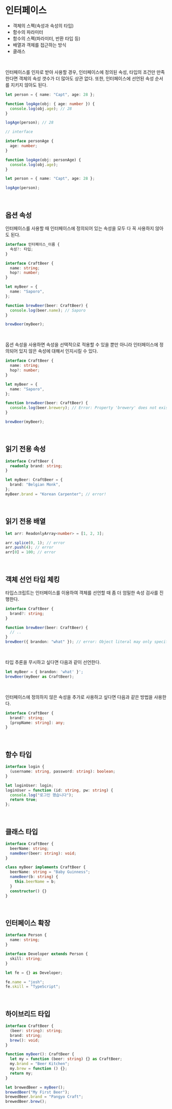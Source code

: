 # 인터페이스

- 객체의 스펙(속성과 속성의 타입)
- 함수의 파라미터
- 함수의 스펙(파라미터, 반환 타입 등)
- 배열과 객체를 접근하는 방식
- 클래스

<br />

인터페이스를 인자로 받아 사용할 경우, 인터페이스에 정의된 속성, 타입의 조건만 만족한다면 객체의 속성 갯수가 더 많아도 상관 없다. 또한, 인터페이스에 선언된 속성 순서를 지키지 않아도 된다.

```typescript
let person = { name: "Capt", age: 28 };

function logAge(obj: { age: number }) {
  console.log(obj.age); // 28
}

logAge(person); // 28
```

```typescript
// interface

interface personAge {
  age: number;
}

function logAge(obj: personAge) {
  console.log(obj.age);
}

let person = { name: "Capt", age: 28 };

logAge(person);
```

<br />

## 옵션 속성

인터페이스를 사용할 때 인터페이스에 정의되어 있는 속성을 모두 다 꼭 사용하지 않아도 된다.

```typescript
interface 인터페이스_이름 {
  속성?: 타입;
}
```

```typescript
interface CraftBeer {
  name: string;
  hop?: number;
}

let myBeer = {
  name: "Saporo",
};

function brewBeer(beer: CraftBeer) {
  console.log(beer.name); // Saporo
}

brewBeer(myBeer);
```

<br />

옵션 속성을 사용하면 속성을 선택적으로 적용할 수 있을 뿐만 아니라 인터페이스에 정의되어 있지 않은 속성에 대해서 인지시킬 수 있다.

```typescript
interface CraftBeer {
  name: string;
  hop?: number;
}

let myBeer = {
  name: "Saporo",
};

function brewBeer(beer: CraftBeer) {
  console.log(beer.brewery); // Error: Property 'brewery' does not exist on type 'Beer'
}

brewBeer(myBeer);
```

<br />

## 읽기 전용 속성

```typescript
interface CraftBeer {
  readonly brand: string;
}

let myBeer: CraftBeer = {
  brand: "Belgian Monk",
};
myBeer.brand = "Korean Carpenter"; // error!
```

<br />

## 읽기 전용 배열

```typescript
let arr: ReadonlyArray<number> = [1, 2, 3];

arr.splice(0, 1); // error
arr.push(4); // error
arr[0] = 100; // error
```

<br />

## 객체 선언 타입 체킹

타입스크립트는 인터페이스를 이용하여 객체를 선언할 때 좀 더 엄밀한 속성 검사를 진행한다.

```typescript
interface CraftBeer {
  brand?: string;
}

function brewBeer(beer: CraftBeer) {
  // ..
}
brewBeer({ brandon: "what" }); // error: Object literal may only specify known properties, but 'brandon' does not exist in type 'CraftBeer'. Did you mean to write 'brand'?
```

<br />

타입 추론을 무시하고 싶다면 다음과 같이 선언한다.

```typescript
let myBeer = { brandon: 'what' }';
brewBeer(myBeer as CraftBeer);
```

<br />

인터페이스에 정의하지 않은 속성을 추가로 사용하고 싶다면 다음과 같은 방법을 사용한다.

```typescript
interface CraftBeer {
  brand?: string;
  [propName: string]: any;
}
```

<br />

## 함수 타입

```typescript
interface login {
  (username: string, password: string): boolean;
}

let loginUser: login;
loginUser = function (id: string, pw: string) {
  console.log("로그인 했습니다");
  return true;
};
```

<br />

## 클래스 타입

```typescript
interface CraftBeer {
  beerName: string;
  nameBeer(beer: string): void;
}

class myBeer implements CraftBeer {
  beerName: string = "Baby Guinness";
  nameBeer(b: string) {
    this.beerName = b;
  }
  constructor() {}
}
```

<br />

## 인터페이스 확장

```typescript
interface Person {
  name: string;
}

interface Developer extends Person {
  skill: string;
}

let fe = {} as Developer;

fe.name = "josh";
fe.skill = "TypeScript";
```

<br />

## 하이브리드 타입

```typescript
interface CraftBeer {
  (beer: string): string;
  brand: string;
  brew(): void;
}

function myBeer(): CraftBeer {
  let my = function (beer: string) {} as CraftBeer;
  my.brand = "Beer Kitchen";
  my.brew = function () {};
  return my;
}

let brewedBeer = myBeer();
brewedBeer("My First Beer");
brewedBeer.brand = "Pangyo Craft";
brewedBeer.brew();
```
